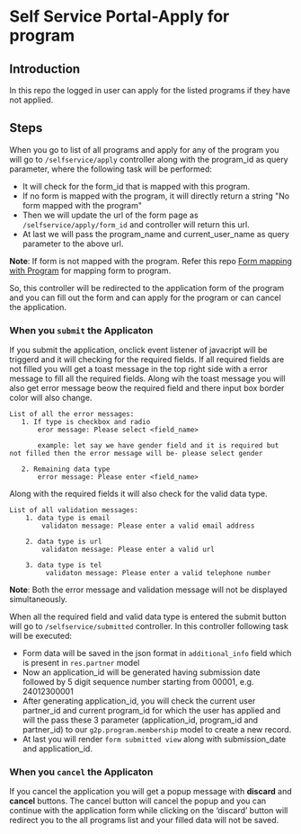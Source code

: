 # Self Service Portal-Apply for program

## Introduction
In this repo the logged in user can apply for the listed programs if they have not applied.

## Steps
When you go to list of all programs and apply for any of the program you will go to `/selfservice/apply` controller along with the program_id as query parameter, where the following task will be performed:
* It will check for the form_id that is mapped with this program. 
* If no form is mapped with the program, it will directly return a string "No form mapped with the program"
* Then we will update the url of the form page as `/selfservice/apply/form_id` and controller will return this url.
* At last we will pass the program_name and current_user_name as query parameter to the above url. 


**__Note__**: If form is not mapped with the program. Refer this repo [Form mapping with Program]() for mapping form to program.

So, this controller will be redirected to the application form of the program and you can fill out the form and can apply for the program or can cancel the application.

### When you `submit` the Applicaton ###

If you submit the application, onclick event listener of javacript will be triggerd and it will checking for the required fields. If all required fields are not filled you will get a toast message in the top right side with a error message to fill all the required fields. Along wih the toast message you will also get error message beow the required field and there input box border color will also change.

    List of all the error messages:
       1. If type is checkbox and radio
           eror message: Please select <field_name>
           
           example: let say we have gender field and it is required but not filled then the error message will be- please select gender
       
       2. Remaining data type
           error message: Please enter <field_name>

Along with the required fields it will also check for the valid data type.

    List of all validation messages:
        1. data type is email
            validaton message: Please enter a valid email address
           
        2. data type is url
            validaton message: Please enter a valid url
            
        3. data type is tel
             validaton message: Please enter a valid telephone number

**__Note__**: Both the error message and validation message will not be displayed simultaneously.

When all the required field and valid data type is entered the submit button will go to `/selfservice/submitted` controller. In this controller following task will be executed:
* Form data will be saved in the json format in `additional_info` field which is present in `res.partner` model
* Now an application_id will be generated having submission date followed by 5 digit sequence number starting from 00001, e.g. 24012300001
* After generating application_id, you will check the current user partner_id and current program_id for which the user has applied and will the pass these 3 parameter (application_id, program_id and partner_id) to our `g2p.program.membership` model to create a new record.
* At last you will render `form submitted view` along with submission_date and application_id.

### When you `cancel` the Applicaton ###

If you cancel the application you will get a popup message with __discard__ and __cancel__ buttons. The cancel button will cancel the popup and you can continue with the application form while clicking on the ‘discard’ button will redirect you to the all programs list and your filled data will not be saved.
